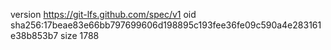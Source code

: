 version https://git-lfs.github.com/spec/v1
oid sha256:17beae83e66bb797699606d198895c193fee36fe09c590a4e283161e38b853b7
size 1788
